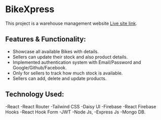 # BikeXpress

This project is a warehouse management website [Live site link]([https://github.com/facebook/create-react-app](https://wireehouse.web.app/)).

## Features & Functionality:

- Showcase all available Bikes with details.
- Sellers can update their stock and also product details.
- Implemented authentication system with Email/Password and Google/Github/Facebook.
- Only for sellers to track how much stock is available. 
- Sellers can add, delete and update
products.


## Technology Used:
-React
-React Router
-Tailwind CSS
-Daisy UI
-Firebase
-React Firebase Hooks
-React Hook Form
-JWT
-Node Js,
-Express Js
-Mongo DB.
